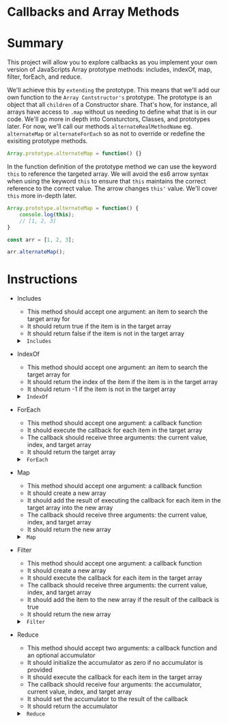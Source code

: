 # Callbacks and Array Methods

# Summary
This project will allow you to explore callbacks as you implement your own version of JavaScripts Array prototype methods: includes, indexOf, map, filter, forEach, and reduce.

We'll achieve this by `extending` the prototype. This means that we'll add our own function to the `Array Contstructor's` prototype. The prototype is an object that all `children` of a Constructor share. That's how, for instance, all arrays have access to `.map` without us needing to define what that is in our code. We'll go more in depth into Consturctors, Classes, and prototypes later. For now, we'll call our methods `alternateRealMethodName` eg. `alternateMap` or `alternateForEach` so as not to override or redefine the exisiting prototype methods.

```js
Array.prototype.alternateMap = function() {}
```

In the function definition of the prototype method we can use the keyword `this` to reference the targeted array. We will avoid the es6 arrow syntax when using the keyword `this` to ensure that `this` maintains the correct reference to the correct value. The arrow changes `this'` value. We'll cover `this` more in-depth later.

```js
Array.prototype.alternateMap = function() {
    console.log(this);
    // [1, 2, 3]
}

const arr = [1, 2, 3];

arr.alternateMap();
```

# Instructions

* Includes
    * This method should accept one argument: an item to search the target array for
    * It should return true if the item is in the target array
    * It should return false if the item is not in the target array
    <details>
    <summary> <code> Includes </code> </summary>

    ```js
    Array.prototype.alternateIncludes = function(item) {
        for (let i = 0; i < this.length; i++) {
            if (this[i] === item) return true;
        }

        return false;
    }
    ```
    </details>

* IndexOf
    * This method should accept one argument: an item to search the target array for
    * It should return the index of the item if the item is in the target array
    * It should return -1 if the item is not in the target array
    <details>
    <summary> <code> IndexOf </code> </summary>

    ```js
    Array.prototype.alternateIndexOf = function(item) {
        for (let i = 0; i < this.length; i++) {
            if (this[i] === item) return i;
        }

        return -1;
    }
    ```
    </details>

* ForEach
    * This method should accept one argument: a callback function
    * It should execute the callback for each item in the target array
    * The callback should receive three arguments: the current value, index, and target array
    * It should return the target array
    <details>
    <summary> <code> ForEach </code> </summary>

    ```js
    Array.prototype.alternateForEach = function(cb) {
        for (let i = 0; i < this.length; i++) {
            this[i] = cb(this[i], i, this);
        }

        return this;
    }
    ```
    </details>

* Map
    * This method should accept one argument: a callback function
    * It should create a new array
    * It should add the result of executing the callback for each item in the target array into the new array
    * The callback should receive three arguments: the current value, index, and target array
    * It should return the new array
    <details>
    <summary> <code> Map </code> </summary>

    ```js
    Array.prototype.alternateMap = function(cb) {
        const arr = [];

        for (let i = 0; i < this.length; i++) {
            arr.push(cb(this[i], i, this));
        }

        return arr;
    }
    ```
    </details>

* Filter
    * This method should accept one argument: a callback function
    * It should create a new array
    * It should execute the callback for each item in the target array
    * The callback should receive three arguments: the current value, index, and target array
    * It should add the item to the new array if the result of the callback is true
    * It should return the new array
    <details>
    <summary> <code> Filter </code> </summary>

    ```js
    Array.prototype.alternateFilter = function(cb) {
        const arr = [];

        for (let i = 0; i < this.length; i++) {
            if (cb(this[i], i, this)) arr.push(this[i])
        }

        return arr;
    }
    ```
    </details>

* Reduce
    * This method should accept two arguments: a callback function and an optional accumulator
    * It should initialize the accumulator as zero if no accumulator is provided
    * It should execute the callback for each item in the target array
    * The callback should receive four arguments: the accumulator, current value, index, and target array
    * It should set the accumulator to the result of the callback
    * It should return the accumulator
    <details>
    <summary> <code> Reduce </code> </summary>

    ```js
    Array.prototype.alternateReduce = function(cb, acc = 0) {
        for (let i = 0; i < this.length; i++) {
            acc = cb(acc, this[i], i, this)
        }

        return acc;
    }
    ```
    </details>
